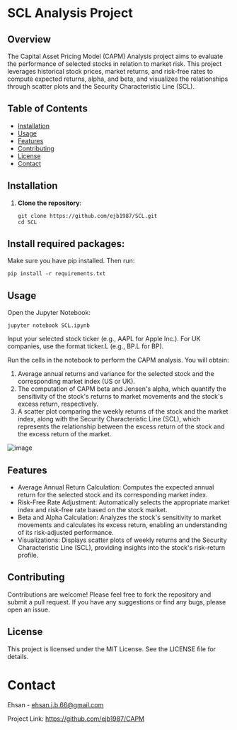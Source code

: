 # SCL Analysis Project

## Overview

The Capital Asset Pricing Model (CAPM) Analysis project aims to evaluate the performance of selected stocks in relation to market risk. This project leverages historical stock prices, market returns, and risk-free rates to compute expected returns, alpha, and beta, and visualizes the relationships through scatter plots and the Security Characteristic Line (SCL).


## Table of Contents

- [Installation](#installation)
- [Usage](#usage)
- [Features](#features)
- [Contributing](#contributing)
- [License](#license)
- [Contact](#contact)

## Installation

1. **Clone the repository**:
   ```
   git clone https://github.com/ejb1987/SCL.git
   cd SCL
## Install required packages:
Make sure you have pip installed. Then run:
   ```
   pip install -r requirements.txt
   ```
## Usage
Open the Jupyter Notebook:
```
jupyter notebook SCL.ipynb
```

Input your selected stock ticker (e.g., AAPL for Apple Inc.). For UK companies, use the format ticker.L (e.g., BP.L for BP).

Run the cells in the notebook to perform the CAPM analysis. You will obtain:

1. Average annual returns and variance for the selected stock and the corresponding market index (US or UK).
2. The computation of CAPM beta and Jensen's alpha, which quantify the sensitivity of the stock's returns to market movements and the stock's excess return, respectively.
3. A scatter plot comparing the weekly returns of the stock and the market index, along with the Security Characteristic Line (SCL), which represents the relationship between the excess return of the stock and the excess return of the market.

![image](https://github.com/user-attachments/assets/5d011806-5100-4ce5-a4d9-5a3b039fbb62)


## Features
* Average Annual Return Calculation: Computes the expected annual return for the selected stock and its corresponding market index.
* Risk-Free Rate Adjustment: Automatically selects the appropriate market index and risk-free rate based on the stock market.
* Beta and Alpha Calculation: Analyzes the stock's sensitivity to market movements and calculates its excess return, enabling an understanding of its risk-adjusted performance.
* Visualizations: Displays scatter plots of weekly returns and the Security Characteristic Line (SCL), providing insights into the stock's risk-return profile.

## Contributing
Contributions are welcome! Please feel free to fork the repository and submit a pull request. If you have any suggestions or find any bugs, please open an issue.

## License
This project is licensed under the MIT License. See the LICENSE file for details.

# Contact

Ehsan - ehsan.j.b.66@gmail.com

Project Link: https://github.com/ejb1987/CAPM
